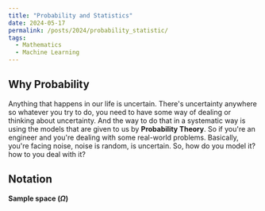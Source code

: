 ```yaml
---
title: "Probability and Statistics"
date: 2024-05-17
permalink: /posts/2024/probability_statistic/
tags:
  - Mathematics
  - Machine Learning
---
```


<head>
    <style type="text/css">
        figure{text-align: center;}
        math{text-align: center;}
    </style>
</head>


## Why Probability

Anything that happens in our life is uncertain. There's uncertainty anywhere so whatever you try to do, you need to have some way of dealing or thinking about uncertainty. And the way to do that in a systematic way is using the models that are given to us by **Probability Theory**. So if you're an engineer and you're dealing with some real-world problems. Basically, you're facing noise, noise is random, is uncertain. So, how do you model it? how to you deal with it?

## Notation

**Sample space ($\Omega$)**
